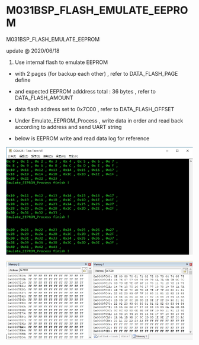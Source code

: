 # M031BSP_FLASH_EMULATE_EEPROM
 M031BSP_FLASH_EMULATE_EEPROM


update @ 2020/06/18

1. Use internal flash to emulate EEPROM

- with 2 pages (for backup each other) , refer to DATA_FLASH_PAGE define

- and expected EEPROM adddress total : 36 bytes , refer to DATA_FLASH_AMOUNT

- data flash address set to 0x7C00 , refer to DATA_FLASH_OFFSET

- Under Emulate_EEPROM_Process , write data in order and read back according to address and send UART string

- below is EEPROM write and read data log for reference 

![image](https://github.com/released/M031BSP_FLASH_EMULATE_EEPROM/blob/master/log.jpg)

![image](https://github.com/released/M031BSP_FLASH_EMULATE_EEPROM/blob/master/KEIL_memory1_memory2_0x7C00.jpg)
